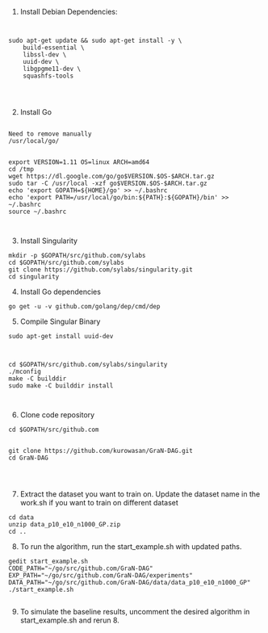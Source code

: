 1. Install Debian Dependencies:
```


sudo apt-get update && sudo apt-get install -y \
    build-essential \
    libssl-dev \
    uuid-dev \
    libgpgme11-dev \
    squashfs-tools     




```

2. Install Go
```

Need to remove manually
/usr/local/go/


export VERSION=1.11 OS=linux ARCH=amd64
cd /tmp
wget https://dl.google.com/go/go$VERSION.$OS-$ARCH.tar.gz
sudo tar -C /usr/local -xzf go$VERSION.$OS-$ARCH.tar.gz
echo 'export GOPATH=${HOME}/go' >> ~/.bashrc
echo 'export PATH=/usr/local/go/bin:${PATH}:${GOPATH}/bin' >> ~/.bashrc
source ~/.bashrc



```

3. Install Singularity
```
mkdir -p $GOPATH/src/github.com/sylabs
cd $GOPATH/src/github.com/sylabs
git clone https://github.com/sylabs/singularity.git
cd singularity
```

4. Install Go dependencies
```
go get -u -v github.com/golang/dep/cmd/dep
```

5. Compile Singular Binary
```
sudo apt-get install uuid-dev



cd $GOPATH/src/github.com/sylabs/singularity
./mconfig
make -C builddir
sudo make -C builddir install



```

6. Clone code repository
```
cd $GOPATH/src/github.com


git clone https://github.com/kurowasan/GraN-DAG.git
cd GraN-DAG




```

7. Extract the dataset you want to train on. Update the dataset name in the work.sh if you want to train on different dataset
```
cd data
unzip data_p10_e10_n1000_GP.zip
cd ..
```

8. To run the algorithm, run the start_example.sh with updated paths.
```
gedit start_example.sh
CODE_PATH="~/go/src/github.com/GraN-DAG"
EXP_PATH="~/go/src/github.com/GraN-DAG/experiments"
DATA_PATH="~/go/src/github.com/GraN-DAG/data/data_p10_e10_n1000_GP"
./start_example.sh


```

9. To simulate the baseline results, uncomment the desired algorithm in start_example.sh and rerun 8.





